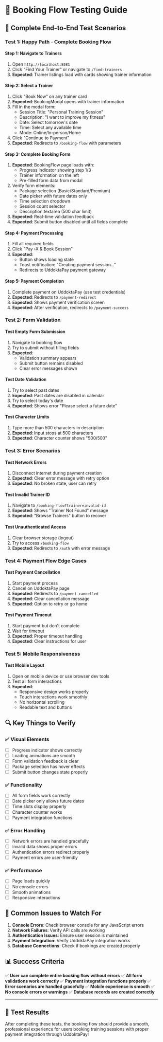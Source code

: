 # 🧪 Booking Flow Testing Guide

## 🎯 **Complete End-to-End Test Scenarios**

### **Test 1: Happy Path - Complete Booking Flow**

#### **Step 1: Navigate to Trainers**
1. Open `http://localhost:8081`
2. Click "Find Your Trainer" or navigate to `/find-trainers`
3. **Expected**: Trainer listings load with cards showing trainer information

#### **Step 2: Select a Trainer**
1. Click "Book Now" on any trainer card
2. **Expected**: BookingModal opens with trainer information
3. Fill in the modal form:
   - Session Title: "Personal Training Session"
   - Description: "I want to improve my fitness"
   - Date: Select tomorrow's date
   - Time: Select any available time
   - Mode: Online/In-person/Home
4. Click "Continue to Payment"
5. **Expected**: Redirects to `/booking-flow` with parameters

#### **Step 3: Complete Booking Form**
1. **Expected**: BookingFlow page loads with:
   - Progress indicator showing step 1/3
   - Trainer information on the left
   - Pre-filled form data from modal
2. Verify form elements:
   - Package selection (Basic/Standard/Premium)
   - Date picker with future dates only
   - Time selection dropdown
   - Session count selector
   - Description textarea (500 char limit)
3. **Expected**: Real-time validation feedback
4. **Expected**: Submit button disabled until all fields complete

#### **Step 4: Payment Processing**
1. Fill all required fields
2. Click "Pay ৳X & Book Session"
3. **Expected**: 
   - Button shows loading state
   - Toast notification: "Creating payment session..."
   - Redirects to UddoktaPay payment gateway

#### **Step 5: Payment Completion**
1. Complete payment on UddoktaPay (use test credentials)
2. **Expected**: Redirects to `/payment-redirect`
3. **Expected**: Shows payment verification screen
4. **Expected**: After verification, redirects to `/payment-success`

### **Test 2: Form Validation**

#### **Test Empty Form Submission**
1. Navigate to booking flow
2. Try to submit without filling fields
3. **Expected**: 
   - Validation summary appears
   - Submit button remains disabled
   - Clear error messages shown

#### **Test Date Validation**
1. Try to select past dates
2. **Expected**: Past dates are disabled in calendar
3. Try to select today's date
4. **Expected**: Shows error "Please select a future date"

#### **Test Character Limits**
1. Type more than 500 characters in description
2. **Expected**: Input stops at 500 characters
3. **Expected**: Character counter shows "500/500"

### **Test 3: Error Scenarios**

#### **Test Network Errors**
1. Disconnect internet during payment creation
2. **Expected**: Clear error message with retry option
3. **Expected**: No broken state, user can retry

#### **Test Invalid Trainer ID**
1. Navigate to `/booking-flow?trainer=invalid-id`
2. **Expected**: Shows "Trainer Not Found" message
3. **Expected**: "Browse Trainers" button to recover

#### **Test Unauthenticated Access**
1. Clear browser storage (logout)
2. Try to access `/booking-flow`
3. **Expected**: Redirects to `/auth` with error message

### **Test 4: Payment Flow Edge Cases**

#### **Test Payment Cancellation**
1. Start payment process
2. Cancel on UddoktaPay page
3. **Expected**: Redirects to `/payment-cancelled`
4. **Expected**: Clear cancellation message
5. **Expected**: Option to retry or go home

#### **Test Payment Timeout**
1. Start payment but don't complete
2. Wait for timeout
3. **Expected**: Proper timeout handling
4. **Expected**: Clear instructions for user

### **Test 5: Mobile Responsiveness**

#### **Test Mobile Layout**
1. Open on mobile device or use browser dev tools
2. Test all form interactions
3. **Expected**: 
   - Responsive design works properly
   - Touch interactions work smoothly
   - No horizontal scrolling
   - Readable text and buttons

## 🔍 **Key Things to Verify**

### **✅ Visual Elements**
- [ ] Progress indicator shows correctly
- [ ] Loading animations are smooth
- [ ] Form validation feedback is clear
- [ ] Package selection has hover effects
- [ ] Submit button changes state properly

### **✅ Functionality**
- [ ] All form fields work correctly
- [ ] Date picker only allows future dates
- [ ] Time slots display properly
- [ ] Character counter works
- [ ] Payment integration functions

### **✅ Error Handling**
- [ ] Network errors are handled gracefully
- [ ] Invalid data shows proper errors
- [ ] Authentication errors redirect properly
- [ ] Payment errors are user-friendly

### **✅ Performance**
- [ ] Page loads quickly
- [ ] No console errors
- [ ] Smooth animations
- [ ] Responsive interactions

## 🚨 **Common Issues to Watch For**

1. **Console Errors**: Check browser console for any JavaScript errors
2. **Network Failures**: Verify API calls are working
3. **Authentication Issues**: Ensure user session is maintained
4. **Payment Integration**: Verify UddoktaPay integration works
5. **Database Connections**: Check if bookings are created properly

## 📊 **Success Criteria**

✅ **User can complete entire booking flow without errors**
✅ **All form validations work correctly**
✅ **Payment integration functions properly**
✅ **Error scenarios are handled gracefully**
✅ **Mobile experience is smooth**
✅ **No console errors or warnings**
✅ **Database records are created correctly**

---

## 🎉 **Test Results**

After completing these tests, the booking flow should provide a smooth, professional experience for users booking training sessions with proper payment integration through UddoktaPay!
